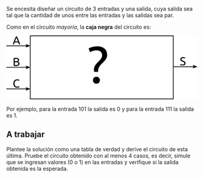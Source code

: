 Se encesita diseñar un circuito de 3 entradas y una salida, cuya salida sea tal que la cantidad de unos entre las entradas y las salidas sea par.

Como en el circuito _mayoría_, la **caja negra** del circuito es:

![alt text](https://github.com/Orga-UNQ/mumuki-guia-bajo-nivel-logica-digital/blob/master/assets/cajanegra3entradas.png?raw=true "Logo Title Text 1")


Por ejemplo, para la entrada 101 la salida es 0 y para la entrada 111 la salida es 1. 
## A trabajar
Plantee la solución como una tabla de verdad y derive el circuito de esta última. Pruebe el circuito obtenido con al menos 4 casos, es decir, simule que se ingresan valores (0 o 1) en las entradas y verifique si la salida obtenida es la esperada.
